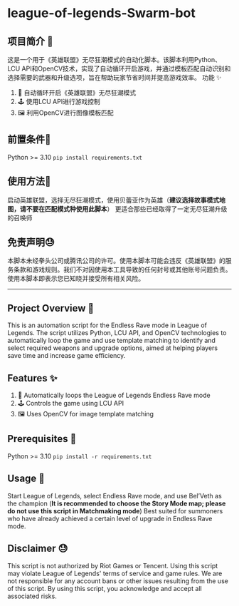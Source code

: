 # league-of-legends-Swarm-bot
## 项目简介 🚀
这是一个用于《英雄联盟》无尽狂潮模式的自动化脚本。该脚本利用Python、LCU API和OpenCV技术，实现了自动循环开启游戏，并通过模板匹配自动识别和选择需要的武器和升级选项，旨在帮助玩家节省时间并提高游戏效率。
功能 ✨
1. 🔄 自动循环开启《英雄联盟》无尽狂潮模式
2. 🕹️ 使用LCU API进行游戏控制
3. 🖼️ 利用OpenCV进行图像模板匹配

## 前置条件🚀
Python >= 3.10
`pip install requirements.txt`

## 使用方法🚀
启动英雄联盟，选择无尽狂潮模式，使用贝蕾亚作为英雄（**建议选择故事模式地图，请不要在匹配模式种使用此脚本**）
更适合那些已经取得了一定无尽狂潮升级的召唤师


## 免责声明😓
本脚本未经拳头公司或腾讯公司的许可。使用本脚本可能会违反《英雄联盟》的服务条款和游戏规则。我们不对因使用本工具导致的任何封号或其他账号问题负责。使用本脚本即表示您已知晓并接受所有相关风险。


------------



## Project Overview 🚀
This is an automation script for the Endless Rave mode in League of Legends. The script utilizes Python, LCU API, and OpenCV technologies to automatically loop the game and use template matching to identify and select required weapons and upgrade options, aimed at helping players save time and increase game efficiency.

## Features ✨
1. 🔄 Automatically loops the League of Legends Endless Rave mode
2. 🕹️ Controls the game using LCU API
3. 🖼️ Uses OpenCV for image template matching

## Prerequisites 🚀
Python >= 3.10
`pip install -r requirements.txt`

## Usage 🚀
Start League of Legends, select Endless Rave mode, and use Bel’Veth as the champion (**It is recommended to choose the Story Mode map; please do not use this script in Matchmaking mode**)
Best suited for summoners who have already achieved a certain level of upgrade in Endless Rave mode.

## Disclaimer 😓
This script is not authorized by Riot Games or Tencent. Using this script may violate League of Legends' terms of service and game rules. We are not responsible for any account bans or other issues resulting from the use of this script. By using this script, you acknowledge and accept all associated risks.

